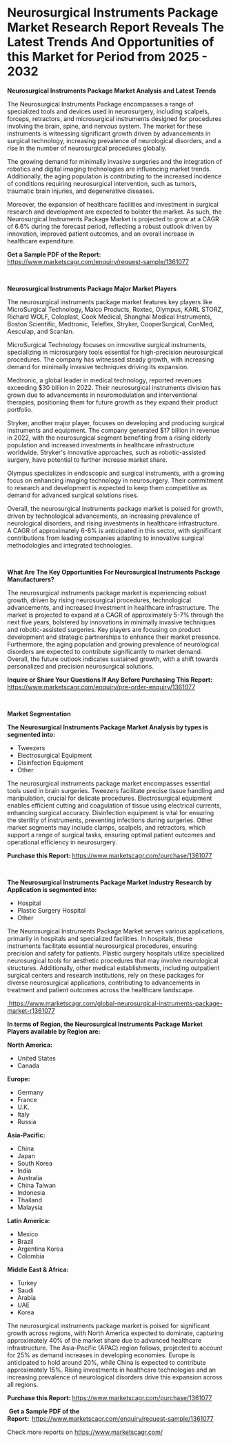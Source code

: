 <p><h1>Neurosurgical Instruments Package Market Research Report Reveals The Latest Trends And Opportunities of this Market for Period from 2025 - 2032</h1></p><p><strong>Neurosurgical Instruments Package Market Analysis and Latest Trends</strong></p>
<p><p>The Neurosurgical Instruments Package encompasses a range of specialized tools and devices used in neurosurgery, including scalpels, forceps, retractors, and microsurgical instruments designed for procedures involving the brain, spine, and nervous system. The market for these instruments is witnessing significant growth driven by advancements in surgical technology, increasing prevalence of neurological disorders, and a rise in the number of neurosurgical procedures globally.</p><p>The growing demand for minimally invasive surgeries and the integration of robotics and digital imaging technologies are influencing market trends. Additionally, the aging population is contributing to the increased incidence of conditions requiring neurosurgical intervention, such as tumors, traumatic brain injuries, and degenerative diseases. </p><p>Moreover, the expansion of healthcare facilities and investment in surgical research and development are expected to bolster the market. As such, the Neurosurgical Instruments Package Market is projected to grow at a CAGR of 6.6% during the forecast period, reflecting a robust outlook driven by innovation, improved patient outcomes, and an overall increase in healthcare expenditure.</p></p>
<p><strong>Get a Sample PDF of the Report:&nbsp;</strong> <a href="https://www.marketscagr.com/enquiry/request-sample/1361077?utm_campaign=2882&utm_medium=2&utm_source=Github&utm_content=ia&utm_term=22032025&utm_id=neurosurgical-instruments-package">https://www.marketscagr.com/enquiry/request-sample/1361077</a></p>
<p>&nbsp;</p>
<p><strong>Neurosurgical Instruments Package Major Market Players</strong></p>
<p><p>The neurosurgical instruments package market features key players like MicroSurgical Technology, Malco Products, Roxtec, Olympus, KARL STORZ, Richard WOLF, Coloplast, Cook Medical, Shanghai Medical Instruments, Boston Scientific, Medtronic, Teleflex, Stryker, CooperSurgical, ConMed, Aesculap, and Scanlan.</p><p>MicroSurgical Technology focuses on innovative surgical instruments, specializing in microsurgery tools essential for high-precision neurosurgical procedures. The company has witnessed steady growth, with increasing demand for minimally invasive techniques driving its expansion.</p><p>Medtronic, a global leader in medical technology, reported revenues exceeding $30 billion in 2022. Their neurosurgical instruments division has grown due to advancements in neuromodulation and interventional therapies, positioning them for future growth as they expand their product portfolio.</p><p>Stryker, another major player, focuses on developing and producing surgical instruments and equipment. The company generated $17 billion in revenue in 2022, with the neurosurgical segment benefiting from a rising elderly population and increased investments in healthcare infrastructure worldwide. Stryker's innovative approaches, such as robotic-assisted surgery, have potential to further increase market share.</p><p>Olympus specializes in endoscopic and surgical instruments, with a growing focus on enhancing imaging technology in neurosurgery. Their commitment to research and development is expected to keep them competitive as demand for advanced surgical solutions rises.</p><p>Overall, the neurosurgical instruments package market is poised for growth, driven by technological advancements, an increasing prevalence of neurological disorders, and rising investments in healthcare infrastructure. A CAGR of approximately 6-8% is anticipated in this sector, with significant contributions from leading companies adapting to innovative surgical methodologies and integrated technologies.</p></p>
<p>&nbsp;</p>
<p><strong>What Are The Key Opportunities For Neurosurgical Instruments Package Manufacturers?</strong></p>
<p><p>The neurosurgical instruments package market is experiencing robust growth, driven by rising neurosurgical procedures, technological advancements, and increased investment in healthcare infrastructure. The market is projected to expand at a CAGR of approximately 5-7% through the next five years, bolstered by innovations in minimally invasive techniques and robotic-assisted surgeries. Key players are focusing on product development and strategic partnerships to enhance their market presence. Furthermore, the aging population and growing prevalence of neurological disorders are expected to contribute significantly to market demand. Overall, the future outlook indicates sustained growth, with a shift towards personalized and precision neurosurgical solutions.</p></p>
<p><strong>Inquire or Share Your Questions If Any Before Purchasing This Report:</strong> <a href="https://www.marketscagr.com/enquiry/pre-order-enquiry/1361077?utm_campaign=2882&utm_medium=2&utm_source=Github&utm_content=ia&utm_term=22032025&utm_id=neurosurgical-instruments-package">https://www.marketscagr.com/enquiry/pre-order-enquiry/1361077</a></p>
<p>&nbsp;</p>
<p><strong>Market Segmentation</strong></p>
<p><strong>The Neurosurgical Instruments Package Market Analysis by types is segmented into:</strong></p>
<p><ul><li>Tweezers</li><li>Electrosurgical Equipment</li><li>Disinfection Equipment</li><li>Other</li></ul></p>
<p><p>The neurosurgical instruments package market encompasses essential tools used in brain surgeries. Tweezers facilitate precise tissue handling and manipulation, crucial for delicate procedures. Electrosurgical equipment enables efficient cutting and coagulation of tissue using electrical currents, enhancing surgical accuracy. Disinfection equipment is vital for ensuring the sterility of instruments, preventing infections during surgeries. Other market segments may include clamps, scalpels, and retractors, which support a range of surgical tasks, ensuring optimal patient outcomes and operational efficiency in neurosurgery.</p></p>
<p><strong>Purchase this Report:&nbsp;</strong><a href="https://www.marketscagr.com/purchase/1361077?utm_campaign=2882&utm_medium=2&utm_source=Github&utm_content=ia&utm_term=22032025&utm_id=neurosurgical-instruments-package">https://www.marketscagr.com/purchase/1361077</a></p>
<p>&nbsp;</p>
<p><strong>The Neurosurgical Instruments Package Market Industry Research by Application is segmented into:</strong></p>
<p><ul><li>Hospital</li><li>Plastic Surgery Hospital</li><li>Other</li></ul></p>
<p><p>The Neurosurgical Instruments Package Market serves various applications, primarily in hospitals and specialized facilities. In hospitals, these instruments facilitate essential neurosurgical procedures, ensuring precision and safety for patients. Plastic surgery hospitals utilize specialized neurosurgical tools for aesthetic procedures that may involve neurological structures. Additionally, other medical establishments, including outpatient surgical centers and research institutions, rely on these packages for diverse neurosurgical applications, contributing to advancements in treatment and patient outcomes across the healthcare landscape.</p></p>
<p><a href="https://www.marketscagr.com/global-neurosurgical-instruments-package-market-r1361077?utm_campaign=2882&utm_medium=2&utm_source=Github&utm_content=ia&utm_term=22032025&utm_id=neurosurgical-instruments-package">&nbsp;https://www.marketscagr.com/global-neurosurgical-instruments-package-market-r1361077</a></p>
<p><strong>In terms of Region, the Neurosurgical Instruments Package Market Players available by Region are:</strong></p>
<p>
    <p> <strong> North America: </strong>
        <ul>
            <li>United States</li>
            <li>Canada</li>
        </ul>
        </p> 
    <p> <strong> Europe: </strong>
        <ul>
            <li>Germany</li>
            <li>France</li>
            <li>U.K.</li>
            <li>Italy</li>
            <li>Russia</li>
        </ul>
        </p> 
    <p> <strong> Asia-Pacific: </strong>
        <ul>
            <li>China</li>
            <li>Japan</li>
            <li>South Korea</li>
            <li>India</li>
            <li>Australia</li>
            <li>China Taiwan</li>
            <li>Indonesia</li>
            <li>Thailand</li>
            <li>Malaysia</li>
        </ul>
        </p> 
    <p> <strong> Latin America: </strong>
        <ul>
            <li>Mexico</li>
            <li>Brazil</li>
            <li>Argentina Korea</li>
            <li>Colombia</li>
        </ul>
        </p> 
    <p> <strong> Middle East & Africa: </strong>
        <ul>
            <li>Turkey</li>
            <li>Saudi</li>
            <li>Arabia</li>
            <li>UAE</li>
            <li>Korea</li>
        </ul>
    </p>
    </p>
<p><p>The neurosurgical instruments package market is poised for significant growth across regions, with North America expected to dominate, capturing approximately 40% of the market share due to advanced healthcare infrastructure. The Asia-Pacific (APAC) region follows, projected to account for 25% as demand increases in developing economies. Europe is anticipated to hold around 20%, while China is expected to contribute approximately 15%. Rising investments in healthcare technologies and an increasing prevalence of neurological disorders drive this expansion across all regions.</p></p>
<p><strong>Purchase this Report: </strong><a href="https://www.marketscagr.com/purchase/1361077?utm_campaign=2882&utm_medium=2&utm_source=Github&utm_content=ia&utm_term=22032025&utm_id=neurosurgical-instruments-package">https://www.marketscagr.com/purchase/1361077</a></p>
<p>&nbsp;<strong>Get a Sample PDF of the Report:&nbsp;&nbsp;</strong><a href="https://www.marketscagr.com/enquiry/request-sample/1361077?utm_campaign=2882&utm_medium=2&utm_source=Github&utm_content=ia&utm_term=22032025&utm_id=neurosurgical-instruments-package">https://www.marketscagr.com/enquiry/request-sample/1361077</a></p>
<p><strong></strong></p>
<p>Check more reports on <a href="https://www.marketscagr.com/?utm_campaign=2882&utm_medium=2&utm_source=Github&utm_content=ia&utm_term=22032025&utm_id=neurosurgical-instruments-package">https://www.marketscagr.com/</a></p>